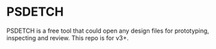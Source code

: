 # PSDETCH

PSDETCH is a free tool that could open any design files for prototyping, inspecting and review. This repo is for v3+.

